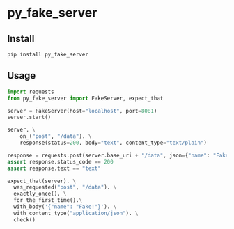 # py_fake_server

## Install
```pip install py_fake_server```

## Usage
```python
import requests
from py_fake_server import FakeServer, expect_that

server = FakeServer(host="localhost", port=8081)
server.start()

server. \
    on_("post", "/data"). \
    response(status=200, body="text", content_type="text/plain")

response = requests.post(server.base_uri + "/data", json={"name": "Fake!"})
assert response.status_code == 200
assert response.text == "text"

expect_that(server). \
  was_requested("post", "/data"). \
  exactly_once(). \
  for_the_first_time().\
  with_body('{"name": "Fake!"}'). \
  with_content_type("application/json"). \
  check()

```
